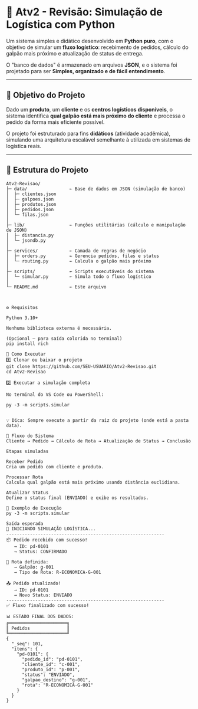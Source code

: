 # 🚚 **Atv2 - Revisão: Simulação de Logística com Python**

Um sistema simples e didático desenvolvido em **Python puro**, com o objetivo de simular um **fluxo logístico**: recebimento de pedidos, cálculo do galpão mais próximo e atualização de status de entrega.  

O "banco de dados" é armazenado em arquivos **JSON**, e o sistema foi projetado para ser **Simples, organizado e de fácil entendimento**.

---

## 🧭 **Objetivo do Projeto**

Dado um **produto**, um **cliente** e os **centros logísticos disponíveis**, o sistema identifica **qual galpão está mais próximo do cliente** e processa o pedido da forma mais eficiente possível.

O projeto foi estruturado para fins **didáticos** (atividade acadêmica), simulando uma arquitetura escalável semelhante à utilizada em sistemas de logística reais.

---

## 🧩 **Estrutura do Projeto**

```plaintext
Atv2-Revisao/
├─ data/                ← Base de dados em JSON (simulação de banco)
│  ├─ clientes.json
│  ├─ galpoes.json
│  ├─ produtos.json
│  ├─ pedidos.json
│  └─ filas.json
│
├─ lib/                 ← Funções utilitárias (cálculo e manipulação de JSON)
│  ├─ distancia.py
│  └─ jsondb.py
│
├─ services/            ← Camada de regras de negócio
│  ├─ orders.py         ← Gerencia pedidos, filas e status
│  └─ routing.py        ← Calcula o galpão mais próximo
│
├─ scripts/             ← Scripts executáveis do sistema
│  └─ simular.py        ← Simula todo o fluxo logístico
│
└─ README.md            ← Este arquivo



⚙️ Requisitos

Python 3.10+

Nenhuma biblioteca externa é necessária.

(Opcional — para saída colorida no terminal)
pip install rich

🚀 Como Executar
1️⃣ Clonar ou baixar o projeto
git clone https://github.com/SEU-USUARIO/Atv2-Revisao.git
cd Atv2-Revisao

2️⃣ Executar a simulação completa

No terminal do VS Code ou PowerShell:

py -3 -m scripts.simular


💡 Dica: Sempre execute a partir da raiz do projeto (onde está a pasta data).

🔁 Fluxo do Sistema
Cliente → Pedido → Cálculo de Rota → Atualização de Status → Conclusão

Etapas simuladas

Receber Pedido
Cria um pedido com cliente e produto.

Processar Rota
Calcula qual galpão está mais próximo usando distância euclidiana.

Atualizar Status
Define o status final (ENVIADO) e exibe os resultados.

🧮 Exemplo de Execução
py -3 -m scripts.simular

Saída esperada
🚚 INICIANDO SIMULAÇÃO LOGÍSTICA...
------------------------------------------------------------
📦 Pedido recebido com sucesso!
   → ID: pd-0101
   → Status: CONFIRMADO

🧭 Rota definida:
   → Galpão: g-001
   → Tipo de Rota: R-ECONOMICA-G-001

📤 Pedido atualizado!
   → ID: pd-0101
   → Novo Status: ENVIADO
------------------------------------------------------------
✅ Fluxo finalizado com sucesso!

📊 ESTADO FINAL DOS DADOS:
╔══════════════════════╗
║ Pedidos              ║
╚══════════════════════╝
{
  "_seq": 101,
  "itens": {
    "pd-0101": {
      "pedido_id": "pd-0101",
      "cliente_id": "c-001",
      "produto_id": "p-001",
      "status": "ENVIADO",
      "galpao_destino": "g-001",
      "rota": "R-ECONOMICA-G-001"
    }
  }
}
